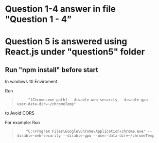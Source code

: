 
# Question 1-4 answer in file "Question 1 - 4”

# Question 5 is answered using React.js under "question5" folder
## Run "npm install" before start 
In windows 10 Enviroment 

Run
>          "[Chrome.exe path] --disable-web-security --disable-gpu --user-data-dir=~/chromeTemp" 
to Avoid CORS 

For example: 
Run 
>         "C:\Program Files\Google\Chrome\Application\chrome.exe" --disable-web-security --disable-gpu --user-data-dir=~/chromeTemp
